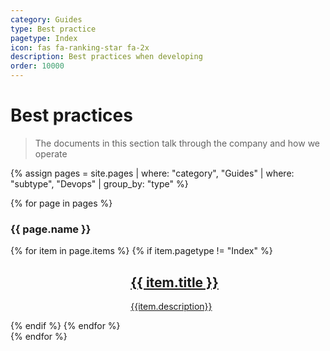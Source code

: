 ```yaml
---
category: Guides
type: Best practice
pagetype: Index
icon: fas fa-ranking-star fa-2x
description: Best practices when developing 
order: 10000
---
```


# Best practices
 
> The documents in this section talk through the company and how we operate
 
{% assign pages = site.pages
  | where: "category", "Guides"
  | where: "subtype", "Devops"
  | group_by: "type" %}
 
{% for page in pages %}

### {{ page.name }}

<div class="grid is-fibonacci">
    {% for item in page.items %}
        {% if item.pagetype != "Index" %}
    <div class="grid-item">
        <div class="columns is-mobile is-gapless has-box-shadow-heavy has-border-radius-large has-overflow-hidden is-relative"
            data-bi-name="card">
            <div class="column is-4">
                <div class="is-flex has-flex-align-items-center has-flex-justify-content-center is-full-height"
                    style="background-color: #018EAC;">
                    <span aria-hidden="true">
                        <i class="{{ item.icon }}"></i>
                    </span>
                </div>
            </div>
            <div class="column is-8 has-body-background">
                <div class="has-padding-medium">
                    <a href="{{ item.url | relative_url }}"  class="is-block stretched-link" data-linktype="absolute-path">
                        <h2 id="{{ item.title | remove: ' ' }}" class="is-size-large">{{ item.title }}</h2>
                        <p class="subIndex">{{item.description}}</p>
                    </a>
                </div>
            </div>
        </div>
    </div>
        {% endif %}
    {% endfor %}
</div>
{% endfor %}
